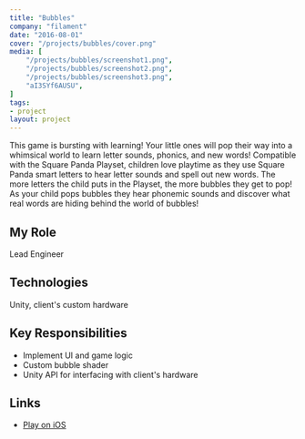 ```yaml
---
title: "Bubbles"
company: "filament"
date: "2016-08-01"
cover: "/projects/bubbles/cover.png"
media: [
    "/projects/bubbles/screenshot1.png",
    "/projects/bubbles/screenshot2.png",
    "/projects/bubbles/screenshot3.png",
    "aI3SYf6AUSU",
]
tags:
- project
layout: project
---
```


This game is bursting with learning! Your little ones will pop their way into a whimsical world to learn letter sounds, phonics, and new words! Compatible with the Square Panda Playset, children love playtime as they use Square Panda smart letters to hear letter sounds and spell out new words. The more letters the child puts in the Playset, the more bubbles they get to pop! As your child pops bubbles they hear phonemic sounds and discover what real words are hiding behind the world of bubbles! 

## My Role
Lead Engineer

## Technologies
Unity, client's custom hardware

## Key Responsibilities
* Implement UI and game logic
* Custom bubble shader
* Unity API for interfacing with client's hardware

## Links
* [Play on iOS](https://itunes.apple.com/us/app/square-panda-bubbles/id1162301083?mt=8)